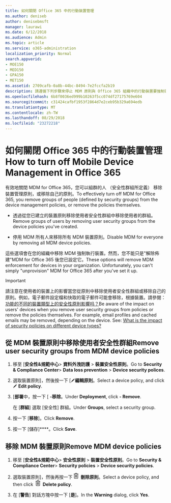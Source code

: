 ```yaml
---
title: 如何關閉 Office 365 中的行動裝置管理
ms.author: deniseb
author: denisebmsft
manager: laurawi
ms.date: 6/12/2018
ms.audience: Admin
ms.topic: article
ms.service: o365-administration
localization_priority: Normal
search.appverid:
- MOE150
- MED150
- GPA150
- MET150
ms.assetid: 2709cafb-0a8b-44bc-8494-7e2fccfa2b19
description: 請遵循下列步驟來停止 MDM 原則與 Office 365 組織中的行動裝置要強制執行。
ms.openlocfilehash: 6b8f0036ed999b10263f5cc074df27175769e604
ms.sourcegitcommit: c31424cafbf1953f2864d7e2ceb95b329a694edb
ms.translationtype: MT
ms.contentlocale: zh-TW
ms.lasthandoff: 08/29/2018
ms.locfileid: "23272218"
---
```

# <a name="how-to-turn-off-mobile-device-management-in-office-365"></a><span data-ttu-id="053b2-103">如何關閉 Office 365 中的行動裝置管理</span><span class="sxs-lookup"><span data-stu-id="053b2-103">How to turn off Mobile Device Management in Office 365</span></span>

<span data-ttu-id="053b2-104">有效地關閉 MDM for Office 365，您可以組群的人 （安全性群組所定義） 移除裝置管理原則，或移除自己的原則。</span><span class="sxs-lookup"><span data-stu-id="053b2-104">To effectively turn off MDM for Office 365, you remove groups of people (defined by security groups) from the device management policies, or remove the policies themselves.</span></span> 
  
- <span data-ttu-id="053b2-105">透過從您已建立的裝置原則移除使用者安全性群組中移除使用者的群組。</span><span class="sxs-lookup"><span data-stu-id="053b2-105">Remove groups of users by removing user security groups from the device policies you've created.</span></span> 
    
- <span data-ttu-id="053b2-106">停用 MDM 所有人來移除所有 MDM 裝置原則。</span><span class="sxs-lookup"><span data-stu-id="053b2-106">Disable MDM for everyone by removing all MDM device policies.</span></span> 
    
<span data-ttu-id="053b2-p101">這些選項會在您的組織中移除 MDM 強制執行裝置。然而，您不能只是"解除佈建"MDM for Office 365 後您已設定它。</span><span class="sxs-lookup"><span data-stu-id="053b2-p101">These options will remove MDM enforcement for devices in your organization. Unfortunately, you can't simply "unprovision" MDM for Office 365 after you've set it up.</span></span>
  
> [!IMPORTANT]
> <span data-ttu-id="053b2-p102">請注意在使用者的裝置上的影響當您從原則中移除使用者安全性群組或移除自己的原則。例如，電子郵件設定檔和快取的電子郵件可能會移除，根據裝置。請參閱：[功能的不同的裝置類型上的安全性原則影響吗？](create-device-security-policies.md#what-is-the-impact-of-security-policies-on-different-device-types)</span><span class="sxs-lookup"><span data-stu-id="053b2-p102">Be aware of the impact on users' devices when you remove user security groups from policies or remove the policies themselves. For example, email profiles and cached emails may be removed, depending on the device. See: [What is the impact of security policies on different device types?](create-device-security-policies.md#what-is-the-impact-of-security-policies-on-different-device-types)</span></span>
  
## <a name="remove-user-security-groups-from-mdm-device-policies"></a><span data-ttu-id="053b2-112">從 MDM 裝置原則中移除使用者安全性群組</span><span class="sxs-lookup"><span data-stu-id="053b2-112">Remove user security groups from MDM device policies</span></span>

1. <span data-ttu-id="053b2-113">移至 [**安全性&amp;規範中心**\> **資料外洩防護** \> **裝置安全性原則**。</span><span class="sxs-lookup"><span data-stu-id="053b2-113">Go to **Security &amp; Compliance Center**\> **Data loss prevention** \> **Device security polices**.</span></span>
    
2. <span data-ttu-id="053b2-114">選取裝置原則]，然後按一下 [![編輯圖示](media/O365-MDM-CreatePolicy-EditIcon.gif)**編輯原則**。</span><span class="sxs-lookup"><span data-stu-id="053b2-114">Select a device policy, and click ![Edit icon](media/O365-MDM-CreatePolicy-EditIcon.gif) **Edit policy**.</span></span>
    
3. <span data-ttu-id="053b2-115">[**部署**中，按一下 [ **-移除**。</span><span class="sxs-lookup"><span data-stu-id="053b2-115">Under **Deployment**, click **- Remove**.</span></span>
    
    <span data-ttu-id="053b2-116">在 [**群組**] 選取 [安全性] 群組。</span><span class="sxs-lookup"><span data-stu-id="053b2-116">Under **Groups**, select a security group.</span></span>
    
4.  <span data-ttu-id="053b2-117">按一下 [**移除**]。</span><span class="sxs-lookup"><span data-stu-id="053b2-117">Click **Remove**.</span></span>
    
5. <span data-ttu-id="053b2-118">按一下 [儲存]****。</span><span class="sxs-lookup"><span data-stu-id="053b2-118">Click **Save**.</span></span>
    
## <a name="remove-mdm-device-policies"></a><span data-ttu-id="053b2-119">移除 MDM 裝置原則</span><span class="sxs-lookup"><span data-stu-id="053b2-119">Remove MDM device policies</span></span>

1. <span data-ttu-id="053b2-120">移至 [**安全性&amp;規範中心**\> **安全性原則** \> **裝置安全性原則**。</span><span class="sxs-lookup"><span data-stu-id="053b2-120">Go to **Security &amp; Compliance Center**\> **Security policies** \> **Device security policies**.</span></span>
    
2. <span data-ttu-id="053b2-p103">選取裝置原則]，然後再按一下![映像的資源回收筒可圖示。](media/b8bfa783-c0b5-46d9-9570-8a385088e8fe.png) **刪除原則**。</span><span class="sxs-lookup"><span data-stu-id="053b2-p103">Select a device policy, and then click ![Image of the trash can icon.](media/b8bfa783-c0b5-46d9-9570-8a385088e8fe.png) **Delete policy**.</span></span>
    
3. <span data-ttu-id="053b2-123">在 [**警告**] 對話方塊中按一下 [**是**]。</span><span class="sxs-lookup"><span data-stu-id="053b2-123">In the **Warning** dialog, click **Yes**.</span></span> 
    

